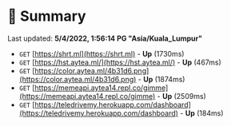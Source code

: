 # 📖 Summary
Last updated: **5/4/2022, 1:56:14 PG "Asia/Kuala_Lumpur"**

- `GET` [https://shrt.ml](https://shrt.ml) - **Up** (1730ms)
- `GET` [https://hst.aytea.ml/](https://hst.aytea.ml/) - **Up** (467ms)
- `GET` [https://color.aytea.ml/4b31d6.png](https://color.aytea.ml/4b31d6.png) - **Up** (1874ms)
- `GET` [https://memeapi.aytea14.repl.co/gimme](https://memeapi.aytea14.repl.co/gimme) - **Up** (2509ms)
- `GET` [https://teledrivemy.herokuapp.com/dashboard](https://teledrivemy.herokuapp.com/dashboard) - **Up** (184ms)
